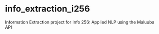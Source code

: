 info_extraction_i256
====================

Information Extraction project for Info 256: Applied NLP using the Maluuba API
